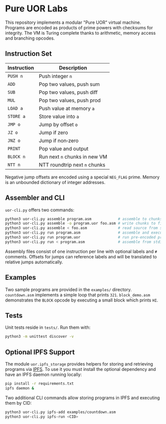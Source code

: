 # Pure UOR Labs

This repository implements a modular "Pure UOR" virtual machine.  Programs are
encoded as products of prime powers with checksums for integrity.  The VM is
Turing complete thanks to arithmetic, memory access and branching opcodes.

## Instruction Set

| Instruction | Description               |
|-------------|---------------------------|
| `PUSH n`    | Push integer `n`          |
| `ADD`       | Pop two values, push sum  |
| `SUB`       | Pop two values, push diff |
| `MUL`       | Pop two values, push prod |
| `LOAD a`    | Push value at memory `a`  |
| `STORE a`   | Store value into `a`      |
| `JMP o`     | Jump by offset `o`        |
| `JZ o`      | Jump if zero              |
| `JNZ o`     | Jump if non‑zero          |
| `PRINT`     | Pop value and output      |
| `BLOCK n`   | Run next `n` chunks in new VM |
| `NTT n`     | NTT roundtrip next `n` chunks |

Negative jump offsets are encoded using a special `NEG_FLAG` prime.  Memory is
an unbounded dictionary of integer addresses.

## Assembler and CLI

`uor-cli.py` offers two commands:

```bash
python3 uor-cli.py assemble program.asm            # assemble to chunks
python3 uor-cli.py assemble -o program.uor foo.asm # write chunks to file
python3 uor-cli.py assemble < foo.asm              # read source from stdin
python3 uor-cli.py run program.asm                 # assemble and execute
python3 uor-cli.py run program.uor                 # run pre-encoded program
python3 uor-cli.py run < program.asm               # assemble from stdin and run
```

Assembly files consist of one instruction per line with optional labels and
`#` comments.  Offsets for jumps can reference labels and will be translated to
relative jumps automatically.

## Examples

Two sample programs are provided in the `examples/` directory.  `countdown.asm`
implements a simple loop that prints `321`.  `block_demo.asm` demonstrates the
`BLOCK` opcode by executing a small block which prints `HI`.

## Tests

Unit tests reside in `tests/`.  Run them with:

```bash
python3 -m unittest discover -v
```


## Optional IPFS Support

The module `uor.ipfs_storage` provides helpers for storing and retrieving
programs via [IPFS](https://ipfs.tech/). To use it you must install the optional
dependency and have an IPFS daemon running locally:

```bash
pip install -r requirements.txt
ipfs daemon &
```

Two additional CLI commands allow storing programs in IPFS and executing them
by CID:

```bash
python3 uor-cli.py ipfs-add examples/countdown.asm
python3 uor-cli.py ipfs-run <CID>
```


